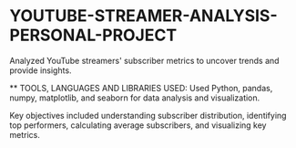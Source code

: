 # YOUTUBE-STREAMER-ANALYSIS-PERSONAL-PROJECT
Analyzed YouTube streamers' subscriber metrics to uncover trends and provide insights. 

** TOOLS, LANGUAGES AND LIBRARIES USED:
Used Python, pandas, numpy, matplotlib, and seaborn for data analysis and visualization. 

Key objectives included understanding subscriber distribution, identifying top performers, calculating average subscribers, and visualizing key metrics.
